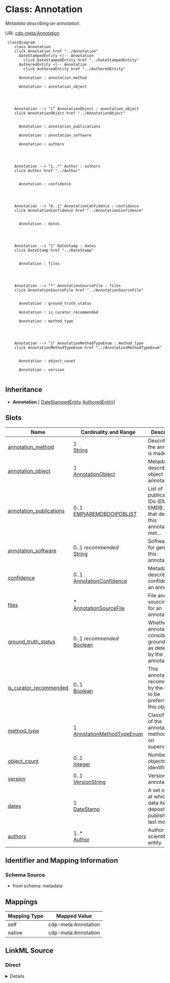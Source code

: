 

# Class: Annotation


_Metadata describing an annotation._





URI: [cdp-meta:Annotation](metadataAnnotation)






```mermaid
 classDiagram
    class Annotation
    click Annotation href "../Annotation"
      DateStampedEntity <|-- Annotation
        click DateStampedEntity href "../DateStampedEntity"
      AuthoredEntity <|-- Annotation
        click AuthoredEntity href "../AuthoredEntity"

      Annotation : annotation_method

      Annotation : annotation_object




    Annotation --> "1" AnnotationObject : annotation_object
    click AnnotationObject href "../AnnotationObject"


      Annotation : annotation_publications

      Annotation : annotation_software

      Annotation : authors




    Annotation --> "1..*" Author : authors
    click Author href "../Author"


      Annotation : confidence




    Annotation --> "0..1" AnnotationConfidence : confidence
    click AnnotationConfidence href "../AnnotationConfidence"


      Annotation : dates




    Annotation --> "1" DateStamp : dates
    click DateStamp href "../DateStamp"


      Annotation : files




    Annotation --> "*" AnnotationSourceFile : files
    click AnnotationSourceFile href "../AnnotationSourceFile"


      Annotation : ground_truth_status

      Annotation : is_curator_recommended

      Annotation : method_type




    Annotation --> "1" AnnotationMethodTypeEnum : method_type
    click AnnotationMethodTypeEnum href "../AnnotationMethodTypeEnum"


      Annotation : object_count

      Annotation : version


```





## Inheritance
* **Annotation** [ [DateStampedEntity](DateStampedEntity.md) [AuthoredEntity](AuthoredEntity.md)]



## Slots

| Name | Cardinality and Range | Description | Inheritance |
| ---  | --- | --- | --- |
| [annotation_method](annotation_method.md) | 1 <br/> [String](String.md) | Describe how the annotation is made (e | direct |
| [annotation_object](annotation_object.md) | 1 <br/> [AnnotationObject](AnnotationObject.md) | Metadata describing the object being annotated | direct |
| [annotation_publications](annotation_publications.md) | 0..1 <br/> [EMPIAREMDBDOIPDBLIST](EMPIAREMDBDOIPDBLIST.md) | List of publication IDs (EMPIAR, EMDB, DOI) that describe this annotation met... | direct |
| [annotation_software](annotation_software.md) | 0..1 _recommended_ <br/> [String](String.md) | Software used for generating this annotation | direct |
| [confidence](confidence.md) | 0..1 <br/> [AnnotationConfidence](AnnotationConfidence.md) | Metadata describing the confidence of an annotation | direct |
| [files](files.md) | * <br/> [AnnotationSourceFile](AnnotationSourceFile.md) | File and sourcing data for an annotation | direct |
| [ground_truth_status](ground_truth_status.md) | 0..1 _recommended_ <br/> [Boolean](Boolean.md) | Whether an annotation is considered ground truth, as determined by the annota... | direct |
| [is_curator_recommended](is_curator_recommended.md) | 0..1 <br/> [Boolean](Boolean.md) | This annotation is recommended by the curator to be preferred for this object... | direct |
| [method_type](method_type.md) | 1 <br/> [AnnotationMethodTypeEnum](AnnotationMethodTypeEnum.md) | Classification of the annotation method based on supervision | direct |
| [object_count](object_count.md) | 0..1 <br/> [Integer](Integer.md) | Number of objects identified | direct |
| [version](version.md) | 0..1 <br/> [VersionString](VersionString.md) | Version of annotation | direct |
| [dates](dates.md) | 1 <br/> [DateStamp](DateStamp.md) | A set of dates at which a data item was deposited, published and last modifie... | direct |
| [authors](authors.md) | 1..* <br/> [Author](Author.md) | Author of a scientific data entity | direct |









## Identifier and Mapping Information







### Schema Source


* from schema: metadata




## Mappings

| Mapping Type | Mapped Value |
| ---  | ---  |
| self | cdp-meta:Annotation |
| native | cdp-meta:Annotation |







## LinkML Source

<!-- TODO: investigate https://stackoverflow.com/questions/37606292/how-to-create-tabbed-code-blocks-in-mkdocs-or-sphinx -->

### Direct

<details>
```yaml
name: Annotation
description: Metadata describing an annotation.
from_schema: metadata
mixins:
- DateStampedEntity
- AuthoredEntity
attributes:
  annotation_method:
    name: annotation_method
    description: Describe how the annotation is made (e.g. Manual, crYoLO, Positive
      Unlabeled Learning, template matching)
    from_schema: metadata
    exact_mappings:
    - cdp-common:annotation_method
    rank: 1000
    alias: annotation_method
    owner: Annotation
    domain_of:
    - Annotation
    range: string
    required: true
    inlined: true
    inlined_as_list: true
  annotation_object:
    name: annotation_object
    description: Metadata describing the object being annotated.
    from_schema: metadata
    rank: 1000
    alias: annotation_object
    owner: Annotation
    domain_of:
    - Annotation
    range: AnnotationObject
    required: true
    inlined: true
    inlined_as_list: true
  annotation_publications:
    name: annotation_publications
    description: List of publication IDs (EMPIAR, EMDB, DOI) that describe this annotation
      method. Comma separated.
    from_schema: metadata
    exact_mappings:
    - cdp-common:annotation_publications
    rank: 1000
    alias: annotation_publications
    owner: Annotation
    domain_of:
    - Annotation
    range: EMPIAR_EMDB_DOI_PDB_LIST
    inlined: true
    inlined_as_list: true
    pattern: ^(EMPIAR-[0-9]{5}|EMD-[0-9]{4,5}|(doi:)?10\.[0-9]{4,9}/[-._;()/:a-zA-Z0-9]+|pdb[0-9a-zA-Z]{4,8})(\s*,\s*(EMPIAR-[0-9]{5}|EMD-[0-9]{4,5}|(doi:)?10\.[0-9]{4,9}/[-._;()/:a-zA-Z0-9]+|pdb[0-9a-zA-Z]{4,8}))*$
  annotation_software:
    name: annotation_software
    description: Software used for generating this annotation
    from_schema: metadata
    exact_mappings:
    - cdp-common:annotation_software
    rank: 1000
    alias: annotation_software
    owner: Annotation
    domain_of:
    - Annotation
    range: string
    recommended: true
    inlined: true
    inlined_as_list: true
  confidence:
    name: confidence
    description: Metadata describing the confidence of an annotation.
    from_schema: metadata
    rank: 1000
    alias: confidence
    owner: Annotation
    domain_of:
    - Annotation
    range: AnnotationConfidence
    inlined: true
    inlined_as_list: true
  files:
    name: files
    description: File and sourcing data for an annotation. Represents an entry in
      annotation.sources.
    from_schema: metadata
    rank: 1000
    list_elements_ordered: true
    alias: files
    owner: Annotation
    domain_of:
    - Annotation
    range: AnnotationSourceFile
    multivalued: true
    inlined: true
    inlined_as_list: true
  ground_truth_status:
    name: ground_truth_status
    description: Whether an annotation is considered ground truth, as determined by
      the annotator.
    from_schema: metadata
    exact_mappings:
    - cdp-common:annotation_ground_truth_status
    rank: 1000
    ifabsent: 'False'
    alias: ground_truth_status
    owner: Annotation
    domain_of:
    - Annotation
    range: boolean
    recommended: true
    inlined: true
    inlined_as_list: true
  is_curator_recommended:
    name: is_curator_recommended
    description: This annotation is recommended by the curator to be preferred for
      this object type.
    from_schema: metadata
    exact_mappings:
    - cdp-common:annotation_is_curator_recommended
    rank: 1000
    ifabsent: 'False'
    alias: is_curator_recommended
    owner: Annotation
    domain_of:
    - Annotation
    range: boolean
    inlined: true
    inlined_as_list: true
  method_type:
    name: method_type
    description: Classification of the annotation method based on supervision.
    from_schema: metadata
    exact_mappings:
    - cdp-common:annotation_method_type
    rank: 1000
    alias: method_type
    owner: Annotation
    domain_of:
    - Annotation
    range: annotation_method_type_enum
    required: true
    inlined: true
    inlined_as_list: true
    pattern: (^manual$)|(^automated$)|(^hybrid$)
  object_count:
    name: object_count
    description: Number of objects identified
    from_schema: metadata
    exact_mappings:
    - cdp-common:annotation_object_count
    rank: 1000
    alias: object_count
    owner: Annotation
    domain_of:
    - Annotation
    range: integer
    inlined: true
    inlined_as_list: true
  version:
    name: version
    description: Version of annotation.
    from_schema: metadata
    exact_mappings:
    - cdp-common:annotation_version
    rank: 1000
    alias: version
    owner: Annotation
    domain_of:
    - Annotation
    range: VersionString
    inlined: true
    inlined_as_list: true
  dates:
    name: dates
    description: A set of dates at which a data item was deposited, published and
      last modified.
    from_schema: metadata
    alias: dates
    owner: Annotation
    domain_of:
    - DateStampedEntity
    - Dataset
    - Deposition
    - Annotation
    range: DateStamp
    required: true
    inlined: true
    inlined_as_list: true
  authors:
    name: authors
    description: Author of a scientific data entity.
    from_schema: metadata
    list_elements_ordered: true
    alias: authors
    owner: Annotation
    domain_of:
    - AuthoredEntity
    - Dataset
    - Deposition
    - Tomogram
    - Annotation
    range: Author
    required: true
    multivalued: true
    inlined: true
    inlined_as_list: true
    minimum_cardinality: 1

```
</details>

### Induced

<details>
```yaml
name: Annotation
description: Metadata describing an annotation.
from_schema: metadata
mixins:
- DateStampedEntity
- AuthoredEntity
attributes:
  annotation_method:
    name: annotation_method
    description: Describe how the annotation is made (e.g. Manual, crYoLO, Positive
      Unlabeled Learning, template matching)
    from_schema: metadata
    exact_mappings:
    - cdp-common:annotation_method
    rank: 1000
    alias: annotation_method
    owner: Annotation
    domain_of:
    - Annotation
    range: string
    required: true
    inlined: true
    inlined_as_list: true
  annotation_object:
    name: annotation_object
    description: Metadata describing the object being annotated.
    from_schema: metadata
    rank: 1000
    alias: annotation_object
    owner: Annotation
    domain_of:
    - Annotation
    range: AnnotationObject
    required: true
    inlined: true
    inlined_as_list: true
  annotation_publications:
    name: annotation_publications
    description: List of publication IDs (EMPIAR, EMDB, DOI) that describe this annotation
      method. Comma separated.
    from_schema: metadata
    exact_mappings:
    - cdp-common:annotation_publications
    rank: 1000
    alias: annotation_publications
    owner: Annotation
    domain_of:
    - Annotation
    range: EMPIAR_EMDB_DOI_PDB_LIST
    inlined: true
    inlined_as_list: true
    pattern: ^(EMPIAR-[0-9]{5}|EMD-[0-9]{4,5}|(doi:)?10\.[0-9]{4,9}/[-._;()/:a-zA-Z0-9]+|pdb[0-9a-zA-Z]{4,8})(\s*,\s*(EMPIAR-[0-9]{5}|EMD-[0-9]{4,5}|(doi:)?10\.[0-9]{4,9}/[-._;()/:a-zA-Z0-9]+|pdb[0-9a-zA-Z]{4,8}))*$
  annotation_software:
    name: annotation_software
    description: Software used for generating this annotation
    from_schema: metadata
    exact_mappings:
    - cdp-common:annotation_software
    rank: 1000
    alias: annotation_software
    owner: Annotation
    domain_of:
    - Annotation
    range: string
    recommended: true
    inlined: true
    inlined_as_list: true
  confidence:
    name: confidence
    description: Metadata describing the confidence of an annotation.
    from_schema: metadata
    rank: 1000
    alias: confidence
    owner: Annotation
    domain_of:
    - Annotation
    range: AnnotationConfidence
    inlined: true
    inlined_as_list: true
  files:
    name: files
    description: File and sourcing data for an annotation. Represents an entry in
      annotation.sources.
    from_schema: metadata
    rank: 1000
    list_elements_ordered: true
    alias: files
    owner: Annotation
    domain_of:
    - Annotation
    range: AnnotationSourceFile
    multivalued: true
    inlined: true
    inlined_as_list: true
  ground_truth_status:
    name: ground_truth_status
    description: Whether an annotation is considered ground truth, as determined by
      the annotator.
    from_schema: metadata
    exact_mappings:
    - cdp-common:annotation_ground_truth_status
    rank: 1000
    ifabsent: 'False'
    alias: ground_truth_status
    owner: Annotation
    domain_of:
    - Annotation
    range: boolean
    recommended: true
    inlined: true
    inlined_as_list: true
  is_curator_recommended:
    name: is_curator_recommended
    description: This annotation is recommended by the curator to be preferred for
      this object type.
    from_schema: metadata
    exact_mappings:
    - cdp-common:annotation_is_curator_recommended
    rank: 1000
    ifabsent: 'False'
    alias: is_curator_recommended
    owner: Annotation
    domain_of:
    - Annotation
    range: boolean
    inlined: true
    inlined_as_list: true
  method_type:
    name: method_type
    description: Classification of the annotation method based on supervision.
    from_schema: metadata
    exact_mappings:
    - cdp-common:annotation_method_type
    rank: 1000
    alias: method_type
    owner: Annotation
    domain_of:
    - Annotation
    range: annotation_method_type_enum
    required: true
    inlined: true
    inlined_as_list: true
    pattern: (^manual$)|(^automated$)|(^hybrid$)
  object_count:
    name: object_count
    description: Number of objects identified
    from_schema: metadata
    exact_mappings:
    - cdp-common:annotation_object_count
    rank: 1000
    alias: object_count
    owner: Annotation
    domain_of:
    - Annotation
    range: integer
    inlined: true
    inlined_as_list: true
  version:
    name: version
    description: Version of annotation.
    from_schema: metadata
    exact_mappings:
    - cdp-common:annotation_version
    rank: 1000
    alias: version
    owner: Annotation
    domain_of:
    - Annotation
    range: VersionString
    inlined: true
    inlined_as_list: true
  dates:
    name: dates
    description: A set of dates at which a data item was deposited, published and
      last modified.
    from_schema: metadata
    alias: dates
    owner: Annotation
    domain_of:
    - DateStampedEntity
    - Dataset
    - Deposition
    - Annotation
    range: DateStamp
    required: true
    inlined: true
    inlined_as_list: true
  authors:
    name: authors
    description: Author of a scientific data entity.
    from_schema: metadata
    list_elements_ordered: true
    alias: authors
    owner: Annotation
    domain_of:
    - AuthoredEntity
    - Dataset
    - Deposition
    - Tomogram
    - Annotation
    range: Author
    required: true
    multivalued: true
    inlined: true
    inlined_as_list: true
    minimum_cardinality: 1

```
</details>
